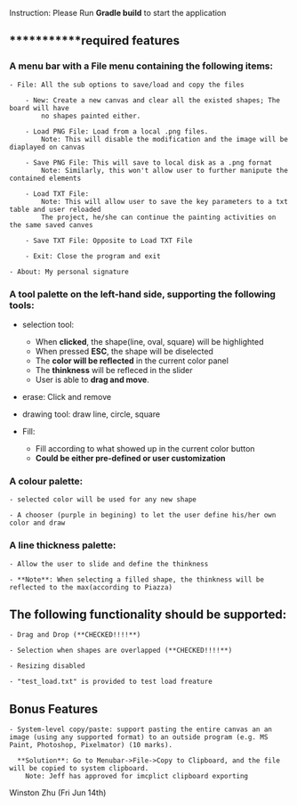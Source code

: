 Instruction: Please Run **Gradle build** to start the application

## ***************************************required features****************************

### A **menu bar** with a File menu containing the following items:

	- File: All the sub options to save/load and copy the files 
	
		- New: Create a new canvas and clear all the existed shapes; The board will have
			no shapes painted either.

		- Load PNG File: Load from a local .png files.
			Note: This will disable the modification and the image will be diaplayed on canvas

		- Save PNG File: This will save to local disk as a .png fornat
			Note: Similarly, this won't allow user to further manipute the contained elements

		- Load TXT File:
			Note: This will allow user to save the key parameters to a txt table and user reloaded
			The project, he/she can continue the painting activities on the same saved canves

		- Save TXT File: Opposite to Load TXT File

		- Exit: Close the program and exit

	- About: My personal signature

### A tool palette on the left-hand side, supporting the following tools:
   - selection tool:
   
        - When **clicked**, the shape(line, oval, square) will be highlighted
        - When pressed **ESC**, the shape will be diselected
        - The **color will be reflected** in the current color panel
        - The **thinkness** will be refleced in the slider
        - User is able to **drag and move**.

   - erase: Click and remove

   - drawing tool: draw line, circle, square

   - Fill:
        - Fill according to what showed up in the current color button
        - **Could be either pre-defined or user customization**

### A colour palette:
    - selected color will be used for any new shape

    - A chooser (purple in begining) to let the user define his/her own color and draw

### A line thickness palette:
    - Allow the user to slide and define the thinkness

    - **Note**: When selecting a filled shape, the thinkness will be reflected to the max(according to Piazza)

## **The following functionality should be supported**:

    - Drag and Drop (**CHECKED!!!!**)

    - Selection when shapes are overlapped (**CHECKED!!!!**)

    - Resizing disabled 

    - "test_load.txt" is provided to test load freature 


## **Bonus Features**

    - System-level copy/paste: support pasting the entire canvas an an image (using any supported format) to an outside program (e.g. MS Paint, Photoshop, Pixelmator) (10 marks).

      **Solution**: Go to Menubar->File->Copy to Clipboard, and the file will be copied to system clipboard.
        Note: Jeff has approved for imcplict clipboard exporting 

Winston Zhu (Fri Jun 14th) 
